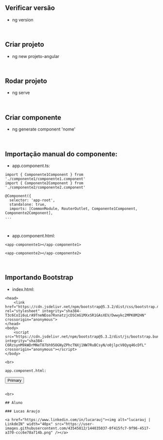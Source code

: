 ## Verificar versão

- ng version

<br>

## Criar projeto

- ng new projeto-angular

<br>

## Rodar projeto

- ng serve

<br>

## Criar componente

- ng generate component 'nome'

<br>

## Importação manual do componente:

- app.component.ts:

```
import { Componente1Component } from './componente1/componente1.component'
import { Componente2Component } from './componente2/componente2.component'

@Component({
  selector: 'app-root',
  standalone: true,
  imports: [CommonModule, RouterOutlet, Componente1Component, Componente2Component],
...
```

<br>

- app.component.html:

```
<app-componente1></app-componente1>

<app-componente2></app-componente2>
```

<br>

## Importando Bootstrap

- index.html:

```
<head>
	<link href="https://cdn.jsdelivr.net/npm/bootstrap@5.3.2/dist/css/bootstrap.min.css" rel="stylesheet" integrity="sha384-T3c6CoIi6uLrA9TneNEoa7RxnatzjcDSCmG1MXxSR1GAsXEV/Dwwykc2MPK8M2HN" crossorigin="anonymous">
</head>
<body>
	<script src="https://cdn.jsdelivr.net/npm/bootstrap@5.3.2/dist/js/bootstrap.bundle.min.js" integrity="sha384-C6RzsynM9kWDrMNeT87bh95OGNyZPhcTNXj1NW7RuBCsyN/o0jlpcV8Qyq46cDfL" crossorigin="anonymous"></script>
</body>

<br>

app.component.html:

```
<button type="button" class="btn btn-primary">Primary</button>
```

<br>

## Aluno

### Lucas Araujo

<a href="https://www.linkedin.com/in/lucarauj"><img alt="lucarauj | LinkdeIN" width="40px" src="https://user-images.githubusercontent.com/43545812/144035037-0f415fc7-9f96-4517-a370-ccc6e78a714b.png" /></a>